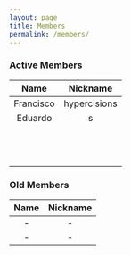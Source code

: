 ```yaml
---
layout: page
title: Members
permalink: /members/
---
```


### Active Members

| Name            | Nickname |
| :--------------:|:--------:|
|   Francisco     | hypercisions |        
|       Eduardo   |   s       |   
|                 |          | 
|                 |          | 
|                 |          | 
|                 |          | 
|                 |          | 
|                 |          | 
|                 |          | 
|                 |          | 
|                 |          | 
|                 |          | 
|                 |          | 
|                 |          | 




### Old Members

| Name            | Nickname |
| :--------------:|:--------:|
|        -        |    -     |        
|        -        |    -     |       
